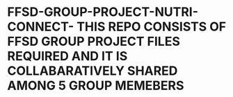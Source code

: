 # FFSD-GROUP-PROJECT-NUTRI-CONNECT-   THIS REPO CONSISTS OF FFSD GROUP PROJECT FILES REQUIRED AND IT IS COLLABARATIVELY SHARED AMONG 5 GROUP MEMEBERS
